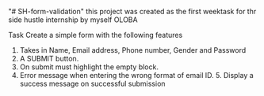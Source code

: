 "# SH-form-validation" 
this project was created as the first weektask for thr side hustle internship by myself OLOBA


Task
Create a simple form with the following features 
1. Takes in Name, Email address, Phone number, Gender and Password 
2. A SUBMIT button.
 3. On submit must highlight the empty block. 
 4. Error message when entering the wrong format of email ID. 5. Display a success message on successful submission